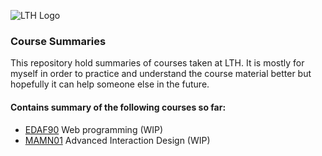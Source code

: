 ![LTH Logo][lth-logo]

### Course Summaries
This repository hold summaries of courses taken at LTH. It is mostly for myself in order to practice and understand the course material better but hopefully it can help someone else in the future. 

#### Contains summary of the following courses so far:
* [EDAF90][edaf90] Web programming (WIP)
* [MAMN01][mamn01] Advanced Interaction Design (WIP)

[edaf90]: http://cs.lth.se/edaf90/
[mamn01]: http://www.eat.lth.se/kurser/interaktionsdesign/avancerad-interaktionsdesign-mamn01/

[lth-logo]: http://www.eat.lth.se/fileadmin/certec/Lund_university_L_RGB.png "LTH Logo"

